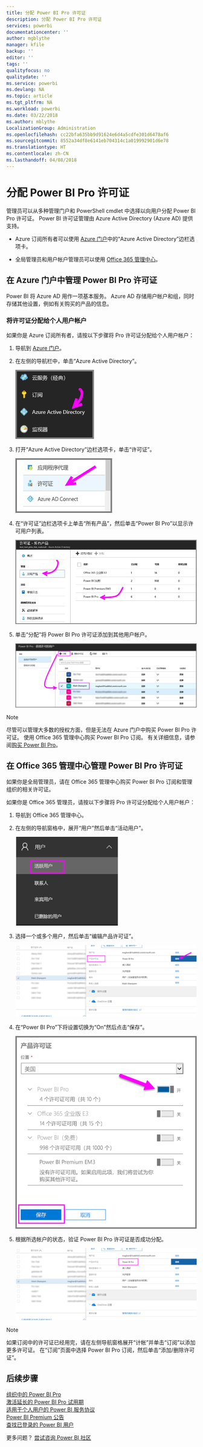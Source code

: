 ```yaml
---
title: 分配 Power BI Pro 许可证
description: 分配 Power BI Pro 许可证
services: powerbi
documentationcenter: ''
author: mgblythe
manager: kfile
backup: ''
editor: ''
tags: ''
qualityfocus: no
qualitydate: ''
ms.service: powerbi
ms.devlang: NA
ms.topic: article
ms.tgt_pltfrm: NA
ms.workload: powerbi
ms.date: 03/22/2018
ms.author: mblythe
LocalizationGroup: Administration
ms.openlocfilehash: cc22bfa635bb9d91624e6d4a5cdfe301d6478af6
ms.sourcegitcommit: 8552a34df8e6141eb704314c1a019992901d6e78
ms.translationtype: HT
ms.contentlocale: zh-CN
ms.lasthandoff: 04/08/2018
---
```

# <a name="assigning-power-bi-pro-licenses"></a>分配 Power BI Pro 许可证

管理员可以从多种管理门户和 PowerShell cmdlet 中选择以向用户分配 Power BI Pro 许可证。 Power BI 许可证管理由 Azure Active Directory (Azure AD) 提供支持。

* Azure 订阅所有者可以使用 [Azure 门户](https://ms.portal.azure.com/#@microsoft.onmicrosoft.com/dashboard/private/39bc3cf7-31a4-43f6-954c-f2d69ca2f0)中的“Azure Active Directory”边栏选项卡。 

* 全局管理员和用户帐户管理员可以使用 [Office 365 管理中心](https://portal.office.com/AdminPortal/Home#/homepage)。

## <a name="managing-power-bi-pro-licenses-in-the-azure-portal"></a>在 Azure 门户中管理 Power BI Pro 许可证

Power BI 将 Azure AD 用作一项基本服务。 Azure AD 存储用户帐户和组，同时存储其他设置，例如有关购买的产品的信息。

### <a name="assigning-licenses-to-individual-user-accounts"></a>将许可证分配给个人用户帐户

如果你是 Azure 订阅所有者，请按以下步骤将 Pro 许可证分配给个人用户帐户：

1. 导航到 [Azure 门户](https://ms.portal.azure.com/#@microsoft.onmicrosoft.com/dashboard/private/39bc3cf7-31a4-43f6-954c-f2d69ca2f0)。 

2. 在左侧的导航栏中，单击“Azure Active Directory”。

    ![image](media/service-assigning-power-bi-pro-licenses/service-assigning-power-bi-pro-licenses-01.png)

3. 打开“Azure Active Directory”边栏选项卡，单击“许可证”。

    ![image](media/service-assigning-power-bi-pro-licenses/service-assigning-power-bi-pro-licenses-02.png)

4. 在“许可证”边栏选项卡上单击“所有产品”，然后单击“Power BI Pro”以显示许可用户列表。

    ![image](media/service-assigning-power-bi-pro-licenses/service-assigning-power-bi-pro-licenses-03.png)

5. 单击“分配”将 Power BI Pro 许可证添加到其他用户帐户。

    ![image](media/service-assigning-power-bi-pro-licenses/service-assigning-power-bi-pro-licenses-04.png)

> [!NOTE]
> 尽管可以管理大多数的授权方面，但是无法在 Azure 门户中购买 Power BI Pro 许可证。 使用 Office 365 管理中心购买 Power BI Pro 订阅。 有关详细信息，请参阅[购买 Power BI Pro](https://docs.microsoft.com/en-us/power-bi/service-admin-purchasing-power-bi-pro)。
>

## <a name="managing-power-bi-pro-licenses-in-the-office-365-admin-center"></a>在 Office 365 管理中心管理 Power BI Pro 许可证

如果你是全局管理员，请在 Office 365 管理中心购买 Power BI Pro 订阅和管理组织的相关许可证。

如果你是 Office 365 管理员，请按以下步骤将 Pro 许可证分配给个人用户帐户：

1. 导航到 Office 365 管理中心。

2. 在左侧的导航窗格中，展开“用户”然后单击“活动用户”。

    ![image](media/service-assigning-power-bi-pro-licenses/service-assigning-power-bi-pro-licenses-05.png)

3. 选择一个或多个用户，然后单击“编辑产品许可证”。

    ![image](media/service-assigning-power-bi-pro-licenses/service-assigning-power-bi-pro-licenses-06.png)

4. 在“Power BI Pro”下将设置切换为“On”然后点击“保存”。

    ![image](media/service-assigning-power-bi-pro-licenses/service-assigning-power-bi-pro-licenses-07.png)

5. 根据所选帐户的状态，验证 Power BI Pro 许可证是否成功分配。

    ![image](media/service-assigning-power-bi-pro-licenses/service-assigning-power-bi-pro-licenses-08.png)

> [!NOTE]
> 如果订阅中的许可证已经用完，请在左侧导航窗格展开“计帐”并单击“订阅”以添加更多许可证。 在“订阅”页面中选择 Power BI Pro 订阅，然后单击“添加/删除许可证”。
>

## <a name="next-steps"></a>后续步骤
[组织中的 Power BI Pro](service-admin-power-bi-pro-in-your-organization.md)
</br>
[激活延长的 Power BI Pro 试用期](service-extended-pro-trial.md)
</br>
[适用于个人用户的 Power BI 服务协议](https://powerbi.microsoft.com/terms-of-service/)
</br>
[Power BI Premium 公告](https://aka.ms/pbipremium-announcement)
</br>
[查找已登录的 Power BI 用户](service-admin-access-usage.md)

更多问题？ [尝试咨询 Power BI 社区](https://community.powerbi.com/)